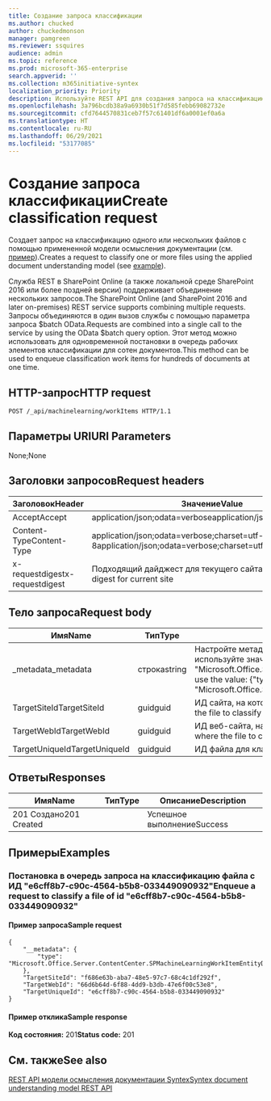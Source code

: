 ```yaml
---
title: Создание запроса классификации
ms.author: chucked
author: chuckedmonson
manager: pamgreen
ms.reviewer: ssquires
audience: admin
ms.topic: reference
ms.prod: microsoft-365-enterprise
search.appverid: ''
ms.collection: m365initiative-syntex
localization_priority: Priority
description: Используйте REST API для создания запроса на классификацию одного или нескольких файлов с помощью обученной модели осмысления документации.
ms.openlocfilehash: 3a796bcdb38a9a6930b51f7d585febb69082732e
ms.sourcegitcommit: cfd7644570831ceb7f57c61401df6a0001ef0a6a
ms.translationtype: HT
ms.contentlocale: ru-RU
ms.lasthandoff: 06/29/2021
ms.locfileid: "53177085"
---
```

# <a name="create-classification-request"></a><span data-ttu-id="f254e-103">Создание запроса классификации</span><span class="sxs-lookup"><span data-stu-id="f254e-103">Create classification request</span></span>

<span data-ttu-id="f254e-104">Создает запрос на классификацию одного или нескольких файлов с помощью примененной модели осмысления документации (см. [пример](rest-createclassificationrequest.md#examples)).</span><span class="sxs-lookup"><span data-stu-id="f254e-104">Creates a request to classify one or more files using the applied document understanding model (see [example](rest-createclassificationrequest.md#examples)).</span></span>

<span data-ttu-id="f254e-105">Служба REST в SharePoint Online (а также локальной среде SharePoint 2016 или более поздней версии) поддерживает объединение нескольких запросов.</span><span class="sxs-lookup"><span data-stu-id="f254e-105">The SharePoint Online (and SharePoint 2016 and later on-premises) REST service supports combining multiple requests.</span></span> <span data-ttu-id="f254e-106">Запросы объединяются в один вызов службы с помощью параметра запроса $batch OData.</span><span class="sxs-lookup"><span data-stu-id="f254e-106">Requests are combined into a single call to the service by using the OData $batch query option.</span></span> <span data-ttu-id="f254e-107">Этот метод можно использовать для одновременной постановки в очередь рабочих элементов классификации для сотен документов.</span><span class="sxs-lookup"><span data-stu-id="f254e-107">This method can be used to enqueue classification work items for hundreds of documents at one time.</span></span>

## <a name="http-request"></a><span data-ttu-id="f254e-108">HTTP-запрос</span><span class="sxs-lookup"><span data-stu-id="f254e-108">HTTP request</span></span>

```
POST /_api/machinelearning/workItems HTTP/1.1
```
## <a name="uri-parameters"></a><span data-ttu-id="f254e-109">Параметры URI</span><span class="sxs-lookup"><span data-stu-id="f254e-109">URI Parameters</span></span>

<span data-ttu-id="f254e-110">None;</span><span class="sxs-lookup"><span data-stu-id="f254e-110">None</span></span>

## <a name="request-headers"></a><span data-ttu-id="f254e-111">Заголовки запросов</span><span class="sxs-lookup"><span data-stu-id="f254e-111">Request headers</span></span>

| <span data-ttu-id="f254e-112">Заголовок</span><span class="sxs-lookup"><span data-stu-id="f254e-112">Header</span></span> | <span data-ttu-id="f254e-113">Значение</span><span class="sxs-lookup"><span data-stu-id="f254e-113">Value</span></span> |
|--------|-------|
|<span data-ttu-id="f254e-114">Accept</span><span class="sxs-lookup"><span data-stu-id="f254e-114">Accept</span></span>|<span data-ttu-id="f254e-115">application/json;odata=verbose</span><span class="sxs-lookup"><span data-stu-id="f254e-115">application/json;odata=verbose</span></span>|
|<span data-ttu-id="f254e-116">Content-Type</span><span class="sxs-lookup"><span data-stu-id="f254e-116">Content-Type</span></span>|<span data-ttu-id="f254e-117">application/json;odata=verbose;charset=utf-8</span><span class="sxs-lookup"><span data-stu-id="f254e-117">application/json;odata=verbose;charset=utf-8</span></span>|
|<span data-ttu-id="f254e-118">x-requestdigest</span><span class="sxs-lookup"><span data-stu-id="f254e-118">x-requestdigest</span></span>|<span data-ttu-id="f254e-119">Подходящий дайджест для текущего сайта</span><span class="sxs-lookup"><span data-stu-id="f254e-119">The appropriate digest for current site</span></span>|

## <a name="request-body"></a><span data-ttu-id="f254e-120">Тело запроса</span><span class="sxs-lookup"><span data-stu-id="f254e-120">Request body</span></span>

|<span data-ttu-id="f254e-121">Имя</span><span class="sxs-lookup"><span data-stu-id="f254e-121">Name</span></span>    |<span data-ttu-id="f254e-122">Тип</span><span class="sxs-lookup"><span data-stu-id="f254e-122">Type</span></span>   |<span data-ttu-id="f254e-123">Описание</span><span class="sxs-lookup"><span data-stu-id="f254e-123">Description</span></span> |
|--------|-------|------------|
|<span data-ttu-id="f254e-124">_metadata</span><span class="sxs-lookup"><span data-stu-id="f254e-124">_metadata</span></span>|<span data-ttu-id="f254e-125">строка</span><span class="sxs-lookup"><span data-stu-id="f254e-125">string</span></span> |<span data-ttu-id="f254e-126">Настройте метаданные объекта в SPO.</span><span class="sxs-lookup"><span data-stu-id="f254e-126">Set the object meta on the SPO.</span></span> <span data-ttu-id="f254e-127">Всегда используйте значение {"type": "Microsoft.Office.Server.ContentCenter.SPMachineLearningWorkItemEntityData"}.</span><span class="sxs-lookup"><span data-stu-id="f254e-127">Always use the value: {"type": "Microsoft.Office.Server.ContentCenter.SPMachineLearningWorkItemEntityData"}.</span></span> |
|<span data-ttu-id="f254e-128">TargetSiteId</span><span class="sxs-lookup"><span data-stu-id="f254e-128">TargetSiteId</span></span>|<span data-ttu-id="f254e-129">guid</span><span class="sxs-lookup"><span data-stu-id="f254e-129">guid</span></span>|<span data-ttu-id="f254e-130">ИД сайта, на котором расположен файл для классификации.</span><span class="sxs-lookup"><span data-stu-id="f254e-130">The id of the site where the file to classify is located.</span></span>|
|<span data-ttu-id="f254e-131">TargetWebId</span><span class="sxs-lookup"><span data-stu-id="f254e-131">TargetWebId</span></span>|<span data-ttu-id="f254e-132">guid</span><span class="sxs-lookup"><span data-stu-id="f254e-132">guid</span></span>|<span data-ttu-id="f254e-133">ИД веб-сайта, на котором расположен файл для классификации.</span><span class="sxs-lookup"><span data-stu-id="f254e-133">The id of the web where the file to classify is located.</span></span>|
|<span data-ttu-id="f254e-134">TargetUniqueId</span><span class="sxs-lookup"><span data-stu-id="f254e-134">TargetUniqueId</span></span>|<span data-ttu-id="f254e-135">guid</span><span class="sxs-lookup"><span data-stu-id="f254e-135">guid</span></span>|<span data-ttu-id="f254e-136">ИД файла для классификации.</span><span class="sxs-lookup"><span data-stu-id="f254e-136">The id of the file to classify.</span></span>|

## <a name="responses"></a><span data-ttu-id="f254e-137">Ответы</span><span class="sxs-lookup"><span data-stu-id="f254e-137">Responses</span></span>

| <span data-ttu-id="f254e-138">Имя</span><span class="sxs-lookup"><span data-stu-id="f254e-138">Name</span></span>   | <span data-ttu-id="f254e-139">Тип</span><span class="sxs-lookup"><span data-stu-id="f254e-139">Type</span></span>  | <span data-ttu-id="f254e-140">Описание</span><span class="sxs-lookup"><span data-stu-id="f254e-140">Description</span></span>|
|--------|-------|------------|
|<span data-ttu-id="f254e-141">201 Создано</span><span class="sxs-lookup"><span data-stu-id="f254e-141">201 Created</span></span>| |<span data-ttu-id="f254e-142">Успешное выполнение</span><span class="sxs-lookup"><span data-stu-id="f254e-142">Success</span></span>|

## <a name="examples"></a><span data-ttu-id="f254e-143">Примеры</span><span class="sxs-lookup"><span data-stu-id="f254e-143">Examples</span></span>

### <a name="enqueue-a-request-to-classify-a-file-of-id-e6cff8b7-c90c-4564-b5b8-033449090932"></a><span data-ttu-id="f254e-144">Постановка в очередь запроса на классификацию файла с ИД "e6cff8b7-c90c-4564-b5b8-033449090932"</span><span class="sxs-lookup"><span data-stu-id="f254e-144">Enqueue a request to classify a file of id "e6cff8b7-c90c-4564-b5b8-033449090932"</span></span>

#### <a name="sample-request"></a><span data-ttu-id="f254e-145">Пример запроса</span><span class="sxs-lookup"><span data-stu-id="f254e-145">Sample request</span></span>

```
{
    "__metadata": {
        "type": "Microsoft.Office.Server.ContentCenter.SPMachineLearningWorkItemEntityData"
    },
    "TargetSiteId": "f686e63b-aba7-48e5-97c7-68c4c1df292f",
    "TargetWebId": "66d6b64d-6f88-4dd9-b3db-47e6f00c53e8",
    "TargetUniqueId": "e6cff8b7-c90c-4564-b5b8-033449090932"
}
```

#### <a name="sample-response"></a><span data-ttu-id="f254e-146">Пример отклика</span><span class="sxs-lookup"><span data-stu-id="f254e-146">Sample response</span></span>

<span data-ttu-id="f254e-147">**Код состояния:** 201</span><span class="sxs-lookup"><span data-stu-id="f254e-147">**Status code:** 201</span></span>

## <a name="see-also"></a><span data-ttu-id="f254e-148">См. также</span><span class="sxs-lookup"><span data-stu-id="f254e-148">See also</span></span>

[<span data-ttu-id="f254e-149">REST API модели осмысления документации Syntex</span><span class="sxs-lookup"><span data-stu-id="f254e-149">Syntex document understanding model REST API</span></span>](syntex-model-rest-api.md)
